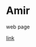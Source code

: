 # Amir
web page
<!DOCTYPE html>
<html lang="en">
<head>
  <meta charset="UTF-8">
  <title>تمرین</title>
</head>
<body id="top">



<a href="https://www.anime-list9.site/anime/4714">
  link

</a>


</body>
</html>
